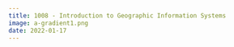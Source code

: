```yaml
---
title: 1008 - Introduction to Geographic Information Systems
image: a-gradient1.png
date: 2022-01-17
---
```

